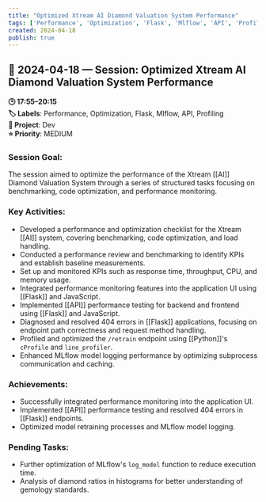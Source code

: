 ```yaml
---
title: "Optimized Xtream AI Diamond Valuation System Performance"
tags: ['Performance', 'Optimization', 'Flask', 'Mlflow', 'API', 'Profiling']
created: 2024-04-18
publish: true
---
```


## 📅 2024-04-18 — Session: Optimized Xtream AI Diamond Valuation System Performance

**🕒 17:55–20:15**  
**🏷️ Labels**: Performance, Optimization, Flask, Mlflow, API, Profiling  
**📂 Project**: Dev  
**⭐ Priority**: MEDIUM  


### Session Goal:
The session aimed to optimize the performance of the Xtream [[AI]] Diamond Valuation System through a series of structured tasks focusing on benchmarking, code optimization, and performance monitoring.

### Key Activities:
- Developed a performance and optimization checklist for the Xtream [[AI]] system, covering benchmarking, code optimization, and load handling.
- Conducted a performance review and benchmarking to identify KPIs and establish baseline measurements.
- Set up and monitored KPIs such as response time, throughput, CPU, and memory usage.
- Integrated performance monitoring features into the application UI using [[Flask]] and JavaScript.
- Implemented [[API]] performance testing for backend and frontend using [[Flask]] and JavaScript.
- Diagnosed and resolved 404 errors in [[Flask]] applications, focusing on endpoint path correctness and request method handling.
- Profiled and optimized the `/retrain` endpoint using [[Python]]'s `cProfile` and `line_profiler`.
- Enhanced MLflow model logging performance by optimizing subprocess communication and caching.

### Achievements:
- Successfully integrated performance monitoring into the application UI.
- Implemented [[API]] performance testing and resolved 404 errors in [[Flask]] endpoints.
- Optimized model retraining processes and MLflow model logging.

### Pending Tasks:
- Further optimization of MLflow's `log_model` function to reduce execution time.
- Analysis of diamond ratios in histograms for better understanding of gemology standards.
